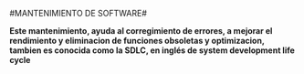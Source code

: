 #MANTENIMIENTO DE SOFTWARE#

**Este mantenimiento, ayuda al corregimiento de errores, a mejorar el rendimiento y eliminacion de funciones obsoletas y optimizacion, tambien es conocida como la SDLC, en inglés de system development life cycle**

